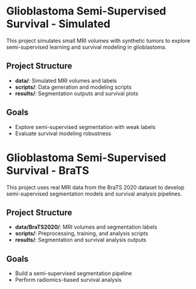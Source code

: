 # Glioblastoma Semi-Supervised Survival - Simulated

This project simulates small MRI volumes with synthetic tumors to explore semi-supervised learning and survival modeling in glioblastoma.

## Project Structure
- **data/**: Simulated MRI volumes and labels
- **scripts/**: Data generation and modeling scripts
- **results/**: Segmentation outputs and survival plots

## Goals
- Explore semi-supervised segmentation with weak labels
- Evaluate survival modeling robustness


# Glioblastoma Semi-Supervised Survival - BraTS

This project uses real MRI data from the BraTS 2020 dataset to develop semi-supervised segmentation models and survival analysis pipelines.

## Project Structure
- **data/BraTS2020/**: MRI volumes and segmentation labels
- **scripts/**: Preprocessing, training, and analysis scripts
- **results/**: Segmentation and survival analysis outputs

## Goals
- Build a semi-supervised segmentation pipeline
- Perform radiomics-based survival analysis
